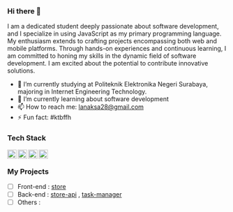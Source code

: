 ### Hi there 👋

I am a dedicated student deeply passionate about software development, and I specialize in using JavaScript as my primary programming language. My enthusiasm extends to crafting projects encompassing both web and mobile platforms. Through hands-on experiences and continuous learning, I am committed to honing my skills in the dynamic field of software development. I am excited about the potential to contribute innovative solutions.
- 🔭 I’m currently studying at Politeknik Elektronika Negeri Surabaya, majoring in Internet Engineering Technology.
- 🌱  I’m currently learning about software development
- 📫 How to reach me: lanaksa28@gmail.com
- ⚡ Fun fact: #ktbffh

### Tech Stack
  <a href="#"><img align="left" alt="JavaScript" title="JavaScript" width="21px" src="https://upload.wikimedia.org/wikipedia/commons/9/99/Unofficial_JavaScript_logo_2.svg" /></a>
  <a href="https://nodejs.org/"><img align="left" alt="NodeJS" title="NodeJS" width="21px" src="https://seeklogo.com/images/N/nodejs-logo-FBE122E377-seeklogo.com.png" /></a>
  <a href="https://reactjs.org/"><img align="left" alt="React" title="React" width="21px" src="https://cdn.worldvectorlogo.com/logos/react-2.svg" /></a>
<a href="https://expressjs.com/"><img align="left" title="Express" width="21px" src="https://w7.pngwing.com/pngs/925/447/png-transparent-express-js-node-js-javascript-mongodb-node-js-text-trademark-logo.png" /></a>
</br>

### My Projects
 - [ ] Front-end : [store](www.google.com) 
 - [ ] Back-end : [store-api](https://github.com/moechacino/store-api) , [task-manager](https://github.com/moechacino/task-manager)
 - [ ] Others :
